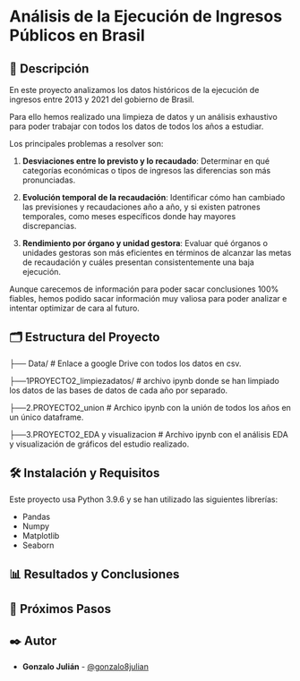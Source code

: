 # Análisis de la Ejecución de Ingresos Públicos en Brasil

## 📖 Descripción

En este proyecto analizamos los datos históricos de la ejecución de ingresos entre 2013 y 2021 del gobierno de Brasil.

Para ello hemos realizado una limpieza de datos y un análisis exhaustivo para poder trabajar con todos los datos de todos los años a estudiar.

Los principales problemas a resolver son: 
1.	**Desviaciones entre lo previsto y lo recaudado**: Determinar en qué categorías económicas o tipos de ingresos las diferencias son más pronunciadas.

2.	**Evolución temporal de la recaudación**: Identificar cómo han cambiado las previsiones y recaudaciones año a año, y si existen patrones temporales, como meses específicos donde hay mayores discrepancias.

3.	**Rendimiento por órgano y unidad gestora**: Evaluar qué órganos o unidades gestoras son más eficientes en términos de alcanzar las metas de recaudación y cuáles presentan consistentemente una baja ejecución.

Aunque carecemos de información para poder sacar conclusiones 100% fiables, hemos podido sacar información muy valiosa para poder analizar e intentar optimizar de cara al futuro.

## 🗂️ Estructura del Proyecto

├── Data/                      # Enlace a google Drive con todos los datos en csv.

├──1PROYECTO2_limpiezadatos/                       # archivo ipynb donde se han limpiado los datos de las bases de datos de cada año por separado.

├──2.PROYECTO2_union                      # Archico ipynb con la unión de todos los años en un único dataframe.

├──3.PROYECTO2_EDA y visualizacion                      # Archivo ipynb con el análisis EDA y visualización de gráficos del estudio realizado.

## 🛠️ Instalación y Requisitos
Este proyecto usa Python 3.9.6 y se han utilizado las siguientes librerías: 
- Pandas
- Numpy
- Matplotlib
- Seaborn

## 📊 Resultados y Conclusiones

## 🔄 Próximos Pasos

## ✒️ Autor
- **Gonzalo Julián** - [@gonzalo8julian](https://github.com/Gonzalo8julian)


